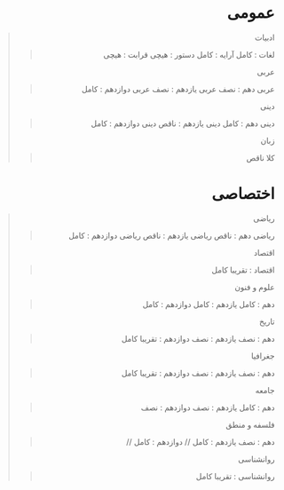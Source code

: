 <div dir="rtl">

# عمومی 

> ادبیات
> > لغات : کامل
> > آرایه : کامل
> > دستور : هیچی
> > قرابت : هیچی
> 
> عربی 
> > عربی دهم : نصف
> > عربی یازدهم : نصف
> > عربی دوازدهم : کامل
>
> دینی
> > دینی دهم : کامل
> > دینی یازدهم : ناقص
> > دینی دوازدهم : کامل
>
> زبان
> > کلا ناقص

# اختصاصی

> ریاضی
> > ریاضی دهم : ناقص
> > ریاضی یازدهم : ناقص
> > ریاضی دوازدهم : کامل
>
> اقتصاد
> > اقتصاد : تقریبا کامل
>
> علوم و فنون
> > دهم : کامل
> > یازدهم : کامل
> > دوازدهم : کامل
> 
> تاریخ
> > دهم : نصف
> > یازدهم : نصف
> > دوازدهم : تقریبا کامل
> 
> جغرافیا
> > دهم : نصف
> > یازدهم : نصف
> > دوازدهم : تقریبا کامل
> 
> جامعه
> > دهم : کامل
> > یازدهم : نصف
> > دوازدهم : نصف
> 
> فلسفه و منطق
> > دهم : نصف
> > یازدهم : کامل //
> > دوازدهم : کامل //
> 
> روانشناسی
> > روانشناسی : تقریبا کامل 
</div>
